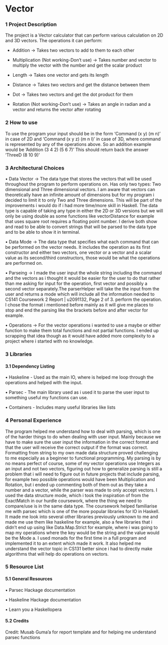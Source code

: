 # Vector
### 1 Project Description
The project is a Vector calculator that can perform various calculation on 2D and 3D vectors. The
operations it can perform:

- Addition → Takes two vectors to add to them to each other

- Multiplication (Not working-Don’t use) → Takes number and vector to multiply the vector with
the number and get the scalar product

- Length → Takes one vector and gets its length

- Distance → Takes two vectors and get the distance between them

- Dot → Takes two vectors and get the dot product for them

- Rotation (Not working-Don’t use) → Takes an angle in radian and a vector and returns the
vector after rotating

### 2 How to use
To use the program your input should be in the form ‘Command (x y) (m n)’ in case of 2D and
‘Command (x y z) (m n l)’ in case of 3D, where command is represented by any of the operations
above. So an addition example would be ’Addition (3 4 2) (5 6 7)’ This should return back the
answer ‘ThreeD (8 10 9)’


### 3 Architectural Choices
• Data Vector → The data type that stores the vectors that will be used throughout the
program to perform operations on. Has only two types: Two dimensional and Three
dimensional vectors. I am aware that vectors can theoretically have an infinite amount of
dimensions but for my program i decided to limit it to only Two and Three dimensions. This
will be part of the improvements i would do if i had more time/more skill in Haskell.
The data type is capable of taking any type in either the 2D or 3D versions but we will only
be using double as some functions like vectorDistance for example that uses square root
requires a floating point number.
I derive both show and read to be able to convert strings that will be parsed to the data type
and to be able to show it in terminal.


• Data Mode → The data type that specifies what each command that can be performed on
the vector needs. It includes the operation as its first constructor and either two vectors, one
vector or a vector and a scalar value as its second/third constructors, those would be what
the operations are performed on.

• Parseing → I made the user input the whole string including the command and the vectors
as i thought it would be easier for the user to do that rather than me asking for input for the
operation, first vector and possibly a second vector separately.The parserHelper will take the
the input from the user and returns a mode which will include all the information needed to
CS141 Coursework 2 Report | u2091132, Page 2 of 3.
perform the operation. I chose the format i mentioned before mainly as it will give me places
to stop and end the parsing like the brackets before and after vector for example.

• Operations → For the vector operations i wanted to use a maybe or either function to make
them total functions and not partial functions. I ended up scrapping that idea though as it
would have added more complexity to a project where i started with no knowledge.

### 3 Libraries
#### 3.1 Dependency Listing
• Haskeline - Used as the main IO, where is helped me loop through the operations and helped
with the input.

• Parsec - The main library used as i used it to parse the user input to something useful my
functions can use.

• Containers - Includes many useful libraries like lists

### 4 Personal Experience
The program helped me understand how to deal with parsing, which is one of the harder things to
do when dealing with user input. Mainly because we have to make sure the user input the
information in the correct format and that the user will receive the correct output if the format
was correct. Formatting from string to my own made data structure proved challenging to me
especially as a beginner to functional programming. My parsing is by no means perfect of course,
some of my vector operations use Integers as an input and not two vectors, figuring out how to
generalize parsing is still a problem that i will need to figure out in future projects that include
parsing, for example two possible operations would have been Multiplication and Rotation, but i
ended up commenting both of them out as they take a number and a vector, while the parser was
made to only accept vectors. I used the data structure mode, which i took the inspiration of from
the ExactMatch in our hurdle coursework, where the thing we need to compare/use is in the same
data type. The coursework helped familiarise me with parsec which is one of the more popular
libraries for IO in Haskell. It made me look into several other libraries previously unknown to me
and made me use them like haskeline for example, also a few libraries that i didn’t end up using like
Data.Map.Strict for example, where i was going to map my operations where the key would be the
string and the value would be the Mode a. I used monads for the first time in a full program and
implemented it to an extent which made it work. It also helped me understand the vector topic in
CS131 better since i had to directly make algorithms that will help do operations on vectors.


### 5 Resource List
#### 5.1 General Resources
• Parsec Hackage documentation

• Haskeline Hackage documentation

• Learn you a Haskellopera

#### 5.2 Credits
Credit: Musab Guma’a for report template and for helping me understand parsec functions

